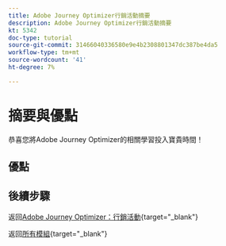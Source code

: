 ```yaml
---
title: Adobe Journey Optimizer行銷活動摘要
description: Adobe Journey Optimizer行銷活動摘要
kt: 5342
doc-type: tutorial
source-git-commit: 31466040336580e9e4b2308801347dc387be4da5
workflow-type: tm+mt
source-wordcount: '41'
ht-degree: 7%

---
```


# 摘要與優點

恭喜您將Adobe Journey Optimizer的相關學習投入寶貴時間！

## 優點

## 後續步驟

返回[Adobe Journey Optimizer：行銷活動](./ajocampaigns.md){target="_blank"}

返回[所有模組](./../../../../overview.md){target="_blank"}
